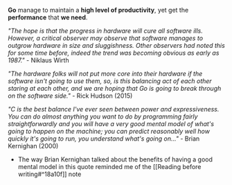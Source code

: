 **Go** manage to maintain a **high level of productivity**, yet get the **performance** that **we need**.

*"The hope is that the progress in hardware will cure all software ills. However, a critical observer may observe that software manages to outgrow hardware in size and sluggishness. Other observers had noted this for some time before, indeed the trend was becoming obvious as early as 1987."* - Niklaus Wirth

*"The hardware folks will not put more core into their hardware if the software isn't going to use them, so, is this balancing act of each other staring at each other, and we are hoping that Go is going to break through on the software side."* - Rick Hudson (2015)

*"C is the best balance I've ever seen between power and expressiveness. You can do almost anything you want to do by programming fairly straightforwardly and you will have a very good mental model of what's going to happen on the machine; you can predict reasonably well how quickly it's going to run, you understand what's going on..."* - Brian Kernighan (2000)

* The way Brian Kernighan talked about the benefits of having a good mental model in this quote reminded me of the [[Reading before writing#^18a10f]] note 